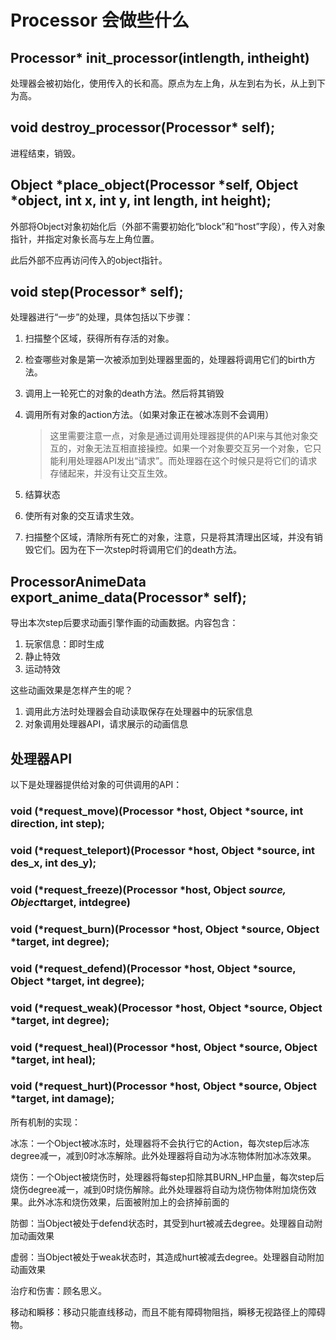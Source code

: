 # Processor 会做些什么

## Processor* init_processor(intlength, intheight)

处理器会被初始化，使用传入的长和高。原点为左上角，从左到右为长，从上到下为高。

## void destroy_processor(Processor* self);

进程结束，销毁。

## Object *place_object(Processor *self, Object *object, int x, int y, int length, int height);

外部将Object对象初始化后（外部不需要初始化“block”和“host”字段），传入对象指针，并指定对象长高与左上角位置。

此后外部不应再访问传入的object指针。

## void step(Processor* self);

处理器进行“一步”的处理，具体包括以下步骤：

1. 扫描整个区域，获得所有存活的对象。
2. 检查哪些对象是第一次被添加到处理器里面的，处理器将调用它们的birth方法。
3. 调用上一轮死亡的对象的death方法。然后将其销毁
4. 调用所有对象的action方法。（如果对象正在被冰冻则不会调用）

   > 这里需要注意一点，对象是通过调用处理器提供的API来与其他对象交互的，对象无法互相直接操控。如果一个对象要交互另一个对象，它只能利用处理器API发出“请求”。而处理器在这个时候只是将它们的请求存储起来，并没有让交互生效。
   >
5. 结算状态
6. 使所有对象的交互请求生效。
7. 扫描整个区域，清除所有死亡的对象，注意，只是将其清理出区域，并没有销毁它们。因为在下一次step时将调用它们的death方法。

## ProcessorAnimeData export_anime_data(Processor* self);

导出本次step后要求动画引擎作画的动画数据。内容包含：

1. 玩家信息：即时生成
2. 静止特效
3. 运动特效

这些动画效果是怎样产生的呢？

1. 调用此方法时处理器会自动读取保存在处理器中的玩家信息
2. 对象调用处理器API，请求展示的动画信息

## 处理器API

以下是处理器提供给对象的可供调用的API：

### void (*request_move)(Processor *host, Object *source, int direction, int step);

### void (*request_teleport)(Processor *host, Object *source, int des_x, int des_y);

### void (*request_freeze)(Processor *host, Object *source, Object*target, intdegree)

### void (*request_burn)(Processor *host, Object *source, Object *target, int degree);

### void (*request_defend)(Processor *host, Object *source, Object *target, int degree);

### void (*request_weak)(Processor *host, Object *source, Object *target, int degree);

### void (*request_heal)(Processor *host, Object *source, Object *target, int heal);

### void (*request_hurt)(Processor *host, Object *source, Object *target, int damage);

所有机制的实现：

冰冻：一个Object被冰冻时，处理器将不会执行它的Action，每次step后冰冻degree减一，减到0时冰冻解除。此外处理器将自动为冰冻物体附加冰冻效果。

烧伤：一个Object被烧伤时，处理器将每step扣除其BURN_HP血量，每次step后烧伤degree减一，减到0时烧伤解除。此外处理器将自动为烧伤物体附加烧伤效果。此外冰冻和烧伤效果，后面被附加上的会挤掉前面的

防御：当Object被处于defend状态时，其受到hurt被减去degree。处理器自动附加动画效果

虚弱：当Object被处于weak状态时，其造成hurt被减去degree。处理器自动附加动画效果

治疗和伤害：顾名思义。

移动和瞬移：移动只能直线移动，而且不能有障碍物阻挡，瞬移无视路径上的障碍物。
